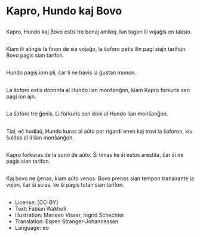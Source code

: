 # Kapro, Hundo kaj Bovo

##
Kapro, Hundo kaj Bovo estis tre bonaj amikoj. Iun tagon ili vojaĝis en taksio.

##
Kiam ili atingis la finon de sia vojaĝo, la ŝoforo petis ilin pagi siajn tarifojn. Bovo pagis sian tarifon.

##
Hundo pagis iom pli, ĉar li ne havis la ĝustan monon.

##
La ŝoforo estis dononta al Hundo lian monŝanĝon, kiam Kapro forkuris sen pagi ion ajn.

##
La ŝoforo tre ĝenis. Li forkuris sen doni al Hundo lian monŝanĝon.

##
Tial, eĉ hodiaŭ, Hundo kuras al aŭto por rigardi enen kaj trovi la ŝoforon, kiu ŝuldas al li lian monŝanĝon.

##
Kapro forkuras de la sono de aŭto. Ŝi timas ke ŝi estos arestita, ĉar ŝi ne pagis sian tarifon.

##
Kaj bovo ne ĝenas, kiam aŭto venos. Bovo prenas sian tempon transirante la vojon, ĉar ŝi scias, ke ŝi pagis tutan sian tarifon.

##
* License: [CC-BY]
* Text: Fabian Wakholi
* Illustration: Marleen Visser, Ingrid Schechter
* Translation: Espen Stranger-Johannessen
* Language: eo
